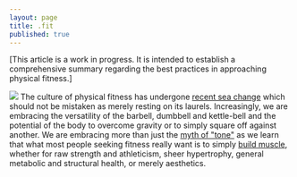 ```yaml
---
layout: page
title: .fit
published: true
---
```


[This article is a work in progress.  It is intended to establish a comprehensive summary regarding the best practices in approaching physical fitness.]

![](https://lh5.googleusercontent.com/-fNJrtrNZBhQ/Uo3CfqvVSxI/AAAAAAAAEtA/igLKFqGVowg/w400-h200-no/old-gym1.jpg)
The culture of physical fitness has undergone [recent sea change](http://www.usatoday.com/story/news/nation/2013/10/24/fitness-trends-high-intensity-workout/3009699/) which should not be mistaken as merely resting on its laurels.  Increasingly, we are embracing the versatility of the barbell, dumbbell and kettle-bell and the potential of the body to overcome gravity or to simply square off against another.  We are embracing more than just the [myth of "tone"](http://www.bettermovement.org/2012/some-myths-about-toning/) as we learn that what most people seeking fitness really want is to simply [build muscle](http://breakingmuscle.com/strength-conditioning/9-reasons-muscle-good-and-you-should-get-some), whether for raw strength and athleticism, sheer hypertrophy, general metabolic and structural health, or merely aesthetics.
